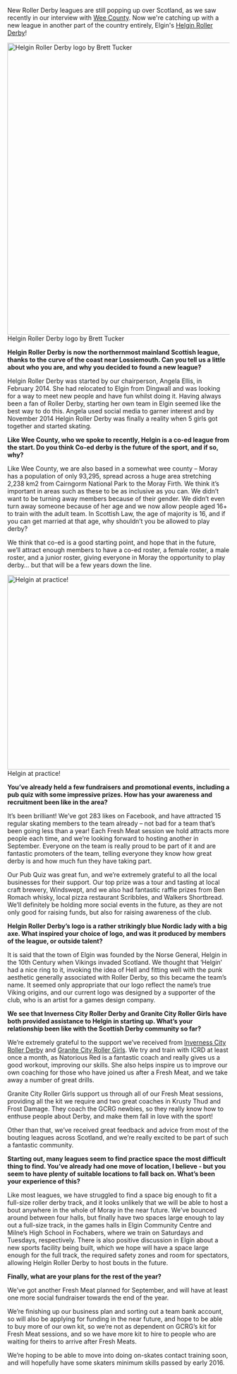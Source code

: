 <html><body><p>New Roller Derby leagues are still popping up over Scotland, as we saw recently in our interview with <a href="https://scottishrollerderbyblog.com/2015/06/29/a-wee-chat-with-wee-county-roller-derby/">Wee County</a>. Now we're catching up with a new league in another part of the country entirely, Elgin's <a href="https://www.facebook.com/HelginRollerDerby">Helgin Roller Derby</a>!

<a href="/2015/07/21091_1426672460962596_502025641894684557_n.jpg"><img class="size-large wp-image-4830" src="https://scottishrollerderbyblog.com/2015/07/21091_1426672460962596_502025641894684557_n.jpg?w=660" alt="Helgin Roller Derby logo by Brett Tucker" width="660" height="660"></a> Helgin Roller Derby logo by Brett Tucker

<strong>Helgin Roller Derby is now the northernmost mainland Scottish league, thanks to the curve of the coast near Lossiemouth. Can you tell us a little about who you are, and why you decided to found a new league?
</strong>

Helgin Roller Derby was started by our chairperson, Angela Ellis, in February 2014. She had relocated to Elgin from Dingwall and was looking for a way to meet new people and have fun whilst doing it. Having always been a fan of Roller Derby, starting her own team in Elgin seemed like the best way to do this. Angela used social media to garner interest and by November 2014 Helgin Roller Derby was finally a reality when 5 girls got together and started skating.

<strong>Like Wee County, who we spoke to recently, Helgin is a co-ed league from the start. Do you think Co-ed derby is the future of the sport, and if so, why?</strong>

Like Wee County, we are also based in a somewhat wee county – Moray has a population of only 93,295, spread across a huge area stretching 2,238 km2 from Cairngorm National Park to the Moray Firth. We think it’s important in areas such as these to be as inclusive as you can. We didn’t want to be turning away members because of their gender. We didn’t even turn away someone because of her age and we now allow people aged 16+ to train with the adult team. In Scottish Law, the age of majority is 16, and if you can get married at that age, why shouldn’t you be allowed to play derby?

We think that co-ed is a good starting point, and hope that in the future, we’ll attract enough members to have a co-ed roster, a female roster, a male roster, and a junior roster, giving everyone in Moray the opportunity to play derby… but that will be a few years down the line.

<a href="/2015/07/wpid-wp-1437680568432.jpeg"><img class="size-large wp-image-4828" src="https://scottishrollerderbyblog.com/2015/07/wpid-wp-1437680568432.jpeg?w=660" alt="Helgin at practice!" width="660" height="440"></a> Helgin at practice!

<strong>You’ve already held a few fundraisers and promotional events, including a pub quiz with some impressive prizes. How has your awareness and recruitment been like in the area?
</strong>

It’s been brilliant! We’ve got 283 likes on Facebook, and have attracted 15 regular skating members to the team already – not bad for a team that’s been going less than a year! Each Fresh Meat session we hold attracts more people each time, and we’re looking forward to hosting another in September. Everyone on the team is really proud to be part of it and are fantastic promoters of the team, telling everyone they know how great derby is and how much fun they have taking part.

Our Pub Quiz was great fun, and we’re extremely grateful to all the local businesses for their support. Our top prize was a tour and tasting at local craft brewery, Windswept, and we also had fantastic raffle prizes from Ben Romach whisky, local pizza restaurant Scribbles, and Walkers Shortbread. We’ll definitely be holding more social events in the future, as they are not only good for raising funds, but also for raising awareness of the club.

<strong>Helgin Roller Derby’s logo is a rather strikingly blue Nordic lady with a big axe. What inspired your choice of logo, and was it produced by members of the league, or outside talent?
</strong>

It is said that the town of Elgin was founded by the Norse General, Helgin in the 10th Century when Vikings invaded Scotland. We thought that ‘Helgin’ had a nice ring to it, invoking the idea of Hell and fitting well with the punk aesthetic generally associated with Roller Derby, so this became the team’s name. It seemed only appropriate that our logo reflect the name’s true Viking origins, and our current logo was designed by a supporter of the club, who is an artist for a games design company.

<strong>We see that Inverness City Roller Derby and Granite City Roller Girls have both provided assistance to Helgin in starting up. What’s your relationship been like with the Scottish Derby community so far?
</strong>

We’re extremely grateful to the support we’ve received from <a href="http://www.invernessrollerderby.com/">Inverness City Roller Derby</a> and <a href="http://granitecityrollergirls.org.uk/">Granite City Roller Girls</a>. We try and train with ICRD at least once a month, as Natorious Red is a fantastic coach and really gives us a good workout, improving our skills. She also helps inspire us to improve our own coaching for those who have joined us after a Fresh Meat, and we take away a number of great drills.

Granite City Roller Girls support us through all of our Fresh Meat sessions, providing all the kit we require and two great coaches in Krusty Thud and Frost Damage. They coach the GCRG newbies, so they really know how to enthuse people about Derby, and make them fall in love with the sport!

Other than that, we’ve received great feedback and advice from most of the bouting leagues across Scotland, and we’re really excited to be part of such a fantastic community.

<strong>
</strong>
<strong>Starting out, many leagues seem to find practice space the most difficult thing to find. You’ve already had one move of location, I believe - but you seem to have plenty of suitable locations to fall back on. What’s been your experience of this?
</strong>

Like most leagues, we have struggled to find a space big enough to fit a full-size roller derby track, and it looks unlikely that we will be able to host a bout anywhere in the whole of Moray in the near future. We’ve bounced around between four halls, but finally have two spaces large enough to lay out a full-size track, in the games halls in Elgin Community Centre and Milne’s High School in Fochabers, where we train on Saturdays and Tuesdays, respectively. There is also positive discussion in Elgin about a new sports facility being built, which we hope will have a space large enough for the full track, the required safety zones and room for spectators, allowing Helgin Roller Derby to host bouts in the future.

<strong>Finally, what are your plans for the rest of the year?
</strong>

We’ve got another Fresh Meat planned for September, and will have at least one more social fundraiser towards the end of the year.

We’re finishing up our business plan and sorting out a team bank account, so will also be applying for funding in the near future, and hope to be able to buy more of our own kit, so we’re not as dependent on GCRG’s kit for Fresh Meat sessions, and so we have more kit to hire to people who are waiting for theirs to arrive after Fresh Meats.

We’re hoping to be able to move into doing on-skates contact training soon, and will hopefully have some skaters minimum skills passed by early 2016.</p></body></html>
